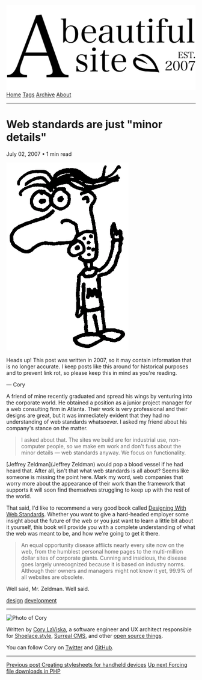 <a href="../../index.html" class="header-link"><img src="../../images/logos/wordmark.svg" alt="A Beautiful Site" class="wordmark" /></a> <a href="../../index.html" class="nav-item">Home</a> <a href="../../tags/index.html" class="nav-item">Tags</a> <a href="../index.html" class="nav-item">Archive</a> <a href="../../about/index.html" class="nav-item">About</a>

---

# Web standards are just "minor details"

July 02, 2007 • 1 min read

![A drawing of a cartoon man pointing upwards](../../images/artwork/pointer.gif)

Heads up! This post was written in 2007, so it may contain information that is no longer accurate. I keep posts like this around for historical purposes and to prevent link rot, so please keep this in mind as you're reading.

— Cory

A friend of mine recently graduated and spread his wings by venturing into the corporate world. He obtained a position as a junior project manager for a web consulting firm in Atlanta. Their work is very professional and their designs are great, but it was immediately evident that they had no understanding of web standards whatsoever. I asked my friend about his company's stance on the matter.

> I asked about that. The sites we build are for industrial use, non-computer people, so we make em work and don't fuss about the minor details — web standards anyway. We focus on functionality.

\[Jeffrey Zeldman\](Jeffrey Zeldman) would pop a blood vessel if he had heard that. After all, isn't that what web standards is all about? Seems like someone is missing the point here. Mark my word, web companies that worry more about the appearance of their work than the framework that supports it will soon find themselves struggling to keep up with the rest of the world.

That said, I'd like to recommend a very good book called [Designing With Web Standards](http://www.zeldman.com/dwws/). Whether you want to give a hard-headed employer some insight about the future of the web or you just want to learn a little bit about it yourself, this book will provide you with a complete understanding of what the web was meant to be, and how we're going to get it there.

> An equal opportunity disease afflicts nearly every site now on the web, from the humblest personal home pages to the multi-million dollar sites of corporate giants. Cunning and insidious, the disease goes largely unrecognized because it is based on industry norms. Although their owners and managers might not know it yet, 99.9% of all websites are obsolete.

Well said, Mr. Zeldman. Well said.

<a href="../../tags/design/index.html" class="post-tag">design</a> <a href="../../tags/development/index.html" class="post-tag">development</a>

---

<img src="http://0.gravatar.com/avatar/bf1b3b95fd5b096a3592247c29667b33?s=512" alt="Photo of Cory" class="avatar avatar-small" />

Written by [Cory LaViska](../../index-4.html), a software engineer and UX architect responsible for [Shoelace.style](https://shoelace.style/), [Surreal CMS](https://www.surrealcms.com/), and other [open source things](https://github.com/claviska).

You can follow Cory on [Twitter](https://twitter.com/bgooonz) and [GitHub](https://github.com/claviska).

---

<a href="../creating-stylesheets-for-handheld-devices/index.html" class="post-nav-previous"><span class="small">Previous post</span> Creating stylesheets for handheld devices</a> <a href="../forcing-file-downloads-in-php/index.html" class="post-nav-next"><span class="small">Up next</span> Forcing file downloads in PHP</a>
